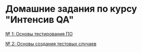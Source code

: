 # Домашние задания по курсу "Интенсив QA"
[№ 1: Основы тестирования ПО](https://github.com/albusD0/ylab_homeworks/blob/main/homework_1/README.md)

[№ 2: Основы создания тестовых случаев](https://github.com/albusD0/ylab_homeworks/tree/main/homework_2)
